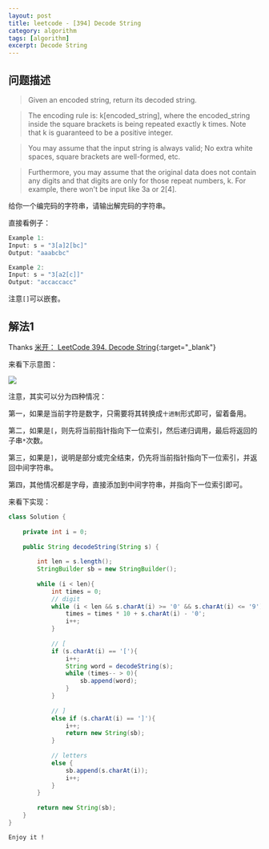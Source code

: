 ```yaml
---
layout: post
title: leetcode - [394] Decode String
category: algorithm
tags: [algorithm]
excerpt: Decode String
---
```


## 问题描述  

> Given an encoded string, return its decoded string.  

> The encoding rule is: k[encoded_string], where the encoded_string inside the square brackets is being repeated exactly k times. Note that k is guaranteed to be a positive integer.  

> You may assume that the input string is always valid; No extra white spaces, square brackets are well-formed, etc.  

> Furthermore, you may assume that the original data does not contain any digits and that digits are only for those repeat numbers, k. For example, there won't be input like 3a or 2[4].  

给你一个编完码的字符串，请输出解完码的字符串。  


直接看例子：  

``` java
Example 1:
Input: s = "3[a]2[bc]"
Output: "aaabcbc"

Example 2:
Input: s = "3[a2[c]]"
Output: "accaccacc"
```

注意`[]`可以嵌套。  


## 解法1  

Thanks [米开： LeetCode 394. Decode String](https://www.youtube.com/watch?v=Rhc8n83kf7A){:target="_blank"}  

来看下示意图：  

![](https://yyc-images.oss-cn-beijing.aliyuncs.com/leetcode_394.png)  

注意，其实可以分为四种情况：  


第一，如果是当前字符是数字，只需要将其转换成`十进制`形式即可，留着备用。  

第二，如果是`[`，则先将当前指针指向下一位索引，然后递归调用，最后将返回的子串`*`次数。  

第三，如果是`]`，说明是部分或完全结束，仍先将当前指针指向下一位索引，并返回中间字符串。  

第四，其他情况都是字母，直接添加到中间字符串，并指向下一位索引即可。   


来看下实现：  


``` java
class Solution {
    
    private int i = 0;
    
    public String decodeString(String s) {
        
        int len = s.length();
        StringBuilder sb = new StringBuilder();
        
        while (i < len){
            int times = 0;
            // digit
            while (i < len && s.charAt(i) >= '0' && s.charAt(i) <= '9'){
                times = times * 10 + s.charAt(i) - '0';
                i++;
            }
            
            // [
            if (s.charAt(i) == '['){
                i++;
                String word = decodeString(s);
                while (times-- > 0){
                    sb.append(word);
                }
            }
            
            // ]
            else if (s.charAt(i) == ']'){
                i++;
                return new String(sb);
            }
            
            // letters
            else {
                sb.append(s.charAt(i));
                i++;
            }
        }
        
        return new String(sb);
    }
}
```

`Enjoy it ! `